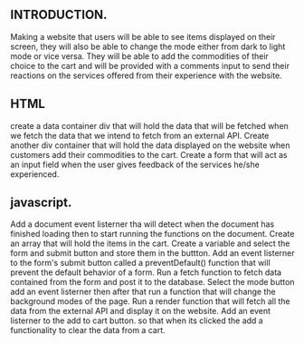 
## INTRODUCTION.
Making a website that users will be able to see items displayed on their screen, they will also be able to change the mode either from dark to light mode or vice versa. They will be able to add the commodities of their choice to the cart and will be provided with a comments input to send their reactions on the services offered from their experience with the website.

## HTML
create a data container div that will hold the data that will be fetched when we fetch the data that we intend to fetch from an external API.
Create another div container that will hold the data displayed on the website when customers add their commodities to the cart.
Create a form that will act as an input field when the user gives feedback of the services he/she experienced.

## javascript.
Add a document event listerner tha will detect when the document has finished loading then to start running the functions on the document.
Create an array that will hold the items in the cart.
Create a variable and select the form and submit button and store them in the buttton.
Add an event listerner to the form's submit button
called a preventDefault() function that will prevent the default behavior of a form.
Run a fetch function to fetch data contained from the form and post it to the database.
Select the mode button add an event listerner then after that run a function that will change the background modes of the page.
Run a render function that will fetch all the data from the external API and display it on the website.
Add an event listerner to the add to cart button. so that when its clicked the 
add a functionality to clear the data from a cart.
